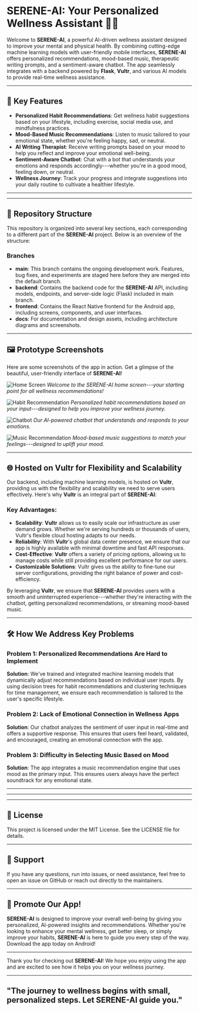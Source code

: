 # SERENE-AI: Your Personalized Wellness Assistant 🤖💪

Welcome to **SERENE-AI**, a powerful AI-driven wellness assistant designed to improve your mental and physical health. By combining cutting-edge machine learning models with user-friendly mobile interfaces, **SERENE-AI** offers personalized recommendations, mood-based music, therapeutic writing prompts, and a sentiment-aware chatbot. The app seamlessly integrates with a backend powered by **Flask**, **Vultr**, and various AI models to provide real-time wellness assistance.

---

## 🚀 Key Features

- **Personalized Habit Recommendations**: Get wellness habit suggestions based on your lifestyle, including exercise, social media use, and mindfulness practices.
- **Mood-Based Music Recommendations**: Listen to music tailored to your emotional state, whether you're feeling happy, sad, or neutral.
- **AI Writing Therapist**: Receive writing prompts based on your mood to help you reflect and improve your emotional well-being.
- **Sentiment-Aware Chatbot**: Chat with a bot that understands your emotions and responds accordingly---whether you're in a good mood, feeling down, or neutral.
- **Wellness Journey**: Track your progress and integrate suggestions into your daily routine to cultivate a healthier lifestyle.

---

---

## 📂 Repository Structure

This repository is organized into several key sections, each corresponding to a different part of the **SERENE-AI** project. Below is an overview of the structure:

### Branches

- **main**: This branch contains the ongoing development work. Features, bug fixes, and experiments are staged here before they are merged into the default branch.
- **backend**: Contains the backend code for the **SERENE-AI** API, including models, endpoints, and server-side logic (Flask) included in main branch.
- **frontend**: Contains the React Native frontend for the Android app, including screens, components, and user interfaces.
- **docs**: For documentation and design assets, including architecture diagrams and screenshots.

---

## 🖼️ Prototype Screenshots

Here are some screenshots of the app in action. Get a glimpse of the beautiful, user-friendly interface of **SERENE-AI**!

![Home Screen](.docs/home.jpg)
*Welcome to the SERENE-AI home screen---your starting point for all wellness recommendations!*

![Habit Recommendation](./docs/screenshots/habit-recommendation.png)
*Personalized habit recommendations based on your input---designed to help you improve your wellness journey.*

![Chatbot](./docs/screenshots/chatbot.png)
*Our AI-powered chatbot that understands and responds to your emotions.*

![Music Recommendation](./docs/screenshots/music-recommendation.png)
*Mood-based music suggestions to match your feelings---designed to uplift your mood.*

---

## 🌐 Hosted on **Vultr** for Flexibility and Scalability

Our backend, including machine learning models, is hosted on **Vultr**, providing us with the flexibility and scalability we need to serve users effectively. Here's why **Vultr** is an integral part of **SERENE-AI**:

### Key Advantages:
- **Scalability**: **Vultr** allows us to easily scale our infrastructure as user demand grows. Whether we're serving hundreds or thousands of users, Vultr's flexible cloud hosting adapts to our needs.
- **Reliability**: With **Vultr**'s global data center presence, we ensure that our app is highly available with minimal downtime and fast API responses.
- **Cost-Effective**: **Vultr** offers a variety of pricing options, allowing us to manage costs while still providing excellent performance for our users.
- **Customizable Solutions**: Vultr gives us the ability to fine-tune our server configurations, providing the right balance of power and cost-efficiency.

By leveraging **Vultr**, we ensure that **SERENE-AI** provides users with a smooth and uninterrupted experience---whether they're interacting with the chatbot, getting personalized recommendations, or streaming mood-based music.

---

## 🛠️ How We Address Key Problems

### Problem 1: **Personalized Recommendations Are Hard to Implement**
   **Solution**: We've trained and integrated machine learning models that dynamically adjust recommendations based on individual user inputs. By using decision trees for habit recommendations and clustering techniques for time management, we ensure each recommendation is tailored to the user's specific lifestyle.

### Problem 2: **Lack of Emotional Connection in Wellness Apps**
   **Solution**: Our chatbot analyzes the sentiment of user input in real-time and offers a supportive response. This ensures that users feel heard, validated, and encouraged, creating an emotional connection with the app.

### Problem 3: **Difficulty in Selecting Music Based on Mood**
   **Solution**: The app integrates a music recommendation engine that uses mood as the primary input. This ensures users always have the perfect soundtrack for any emotional state.

---

* * * * *

* * * * *

📝 License
----------

This project is licensed under the MIT License. See the LICENSE file for details.

* * * * *

💬 Support
----------

If you have any questions, run into issues, or need assistance, feel free to open an issue on GitHub or reach out directly to the maintainers.

* * * * *

🎉 Promote Our App!
-------------------

**SERENE-AI** is designed to improve your overall well-being by giving you personalized, AI-powered insights and recommendations. Whether you're looking to enhance your mental wellness, get better sleep, or simply improve your habits, **SERENE-AI** is here to guide you every step of the way. Download the app today on Android!

* * * * *

Thank you for checking out **SERENE-AI**! We hope you enjoy using the app and are excited to see how it helps you on your wellness journey.

* * * * *
##  "The journey to wellness begins with small, personalized steps. Let **SERENE-AI** guide you."

